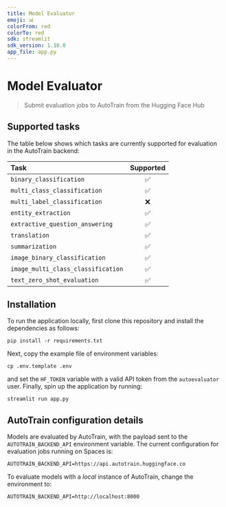 ```yaml
---
title: Model Evaluator
emoji: 📊
colorFrom: red
colorTo: red
sdk: streamlit
sdk_version: 1.10.0
app_file: app.py
---
```


# Model Evaluator

> Submit evaluation jobs to AutoTrain from the Hugging Face Hub

## Supported tasks

The table below shows which tasks are currently supported for evaluation in the AutoTrain backend:

| Task                               | Supported |
|:-----------------------------------|:---------:|
| `binary_classification`            |     ✅     |
| `multi_class_classification`       |     ✅     |
| `multi_label_classification`       |     ❌     |
| `entity_extraction`                |     ✅     |
| `extractive_question_answering`    |     ✅     |
| `translation`                      |     ✅     |
| `summarization`                    |     ✅     |
| `image_binary_classification`      |     ✅     |
| `image_multi_class_classification` |     ✅     |
| `text_zero_shot_evaluation`        |     ✅     |


## Installation

To run the application locally, first clone this repository and install the dependencies as follows:

```
pip install -r requirements.txt
```

Next, copy the example file of environment variables:

```
cp .env.template .env
```

and set the `HF_TOKEN` variable with a valid API token from the `autoevaluator` user. Finally, spin up the application by running:

```
streamlit run app.py
```

## AutoTrain configuration details

Models are evaluated by AutoTrain, with the payload sent to the `AUTOTRAIN_BACKEND_API` environment variable. The current configuration for evaluation jobs running on Spaces is:

```
AUTOTRAIN_BACKEND_API=https://api.autotrain.huggingface.co
```

To evaluate models with a _local_ instance of AutoTrain, change the environment to:

```
AUTOTRAIN_BACKEND_API=http://localhost:8000
```
